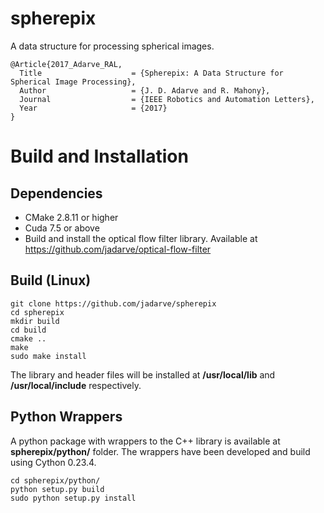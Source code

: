# spherepix

A data structure for processing spherical images.

    @Article{2017_Adarve_RAL,
      Title                    = {Spherepix: A Data Structure for Spherical Image Processing},
      Author                   = {J. D. Adarve and R. Mahony},
      Journal                  = {IEEE Robotics and Automation Letters},
      Year                     = {2017}
    }


# Build and Installation

## Dependencies

  * CMake 2.8.11 or higher
  * Cuda 7.5 or above
  * Build and install the optical flow filter library. Available at https://github.com/jadarve/optical-flow-filter

## Build (Linux)

    git clone https://github.com/jadarve/spherepix
    cd spherepix
    mkdir build
    cd build
    cmake ..
    make
    sudo make install 
    

The library and header files will be installed at **/usr/local/lib** and **/usr/local/include** respectively.


## Python Wrappers

A python package with wrappers to the C++ library is available at **spherepix/python/** folder. The wrappers have been developed and build using Cython 0.23.4.

    cd spherepix/python/
    python setup.py build
    sudo python setup.py install
